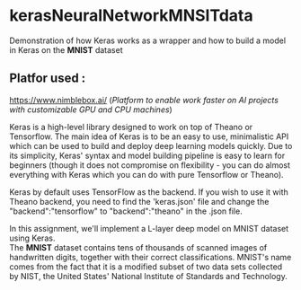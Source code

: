 # kerasNeuralNetworkMNSITdata
Demonstration of how Keras works as a wrapper and how to build a model in Keras on the **MNIST** dataset

## Platfor used :
https://www.nimblebox.ai/
(_Platform to enable work faster on AI projects with customizable GPU and CPU machines_)

Keras is a high-level library designed to work on top of Theano or Tensorflow. The main idea of Keras is to be an easy to use,   minimalistic API which can be used to build and deploy deep learning models quickly. Due to its simplicity, Keras' syntax and model     building pipeline is  easy to learn for beginners (though it does not compromise on flexibility - you can do almost everything with Keras which you can do with pure Tensorflow or Theano).  

Keras by default uses TensorFlow as the backend. If you wish to use it with Theano backend, you need to find the 'keras.json' file and change the "backend":"tensorflow" to "backend":"theano" in the .json file.  

In this assignment, we'll implement a L-layer deep model on MNIST dataset using Keras.  
The **MNIST** dataset contains tens of thousands of scanned images of handwritten digits, together with their correct classifications. MNIST's name comes from the fact that it is a modified subset of two data sets collected by NIST, the United States' National Institute of Standards and Technology.

